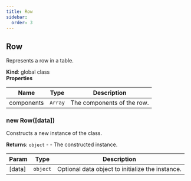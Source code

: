 ```yaml
---
title: Row
sidebar:
  order: 3
---
```




## Row
Represents a row in a table.

**Kind**: global class  
**Properties**

| Name | Type | Description |
| --- | --- | --- |
| components | <code>Array</code> | The components of the row. |

<a name="new_Row_new"></a>

### new Row([data])
Constructs a new instance of the class.

**Returns**: <code>object</code> - - The constructed instance.  

| Param | Type | Description |
| --- | --- | --- |
| [data] | <code>object</code> | Optional data object to initialize the instance. |

